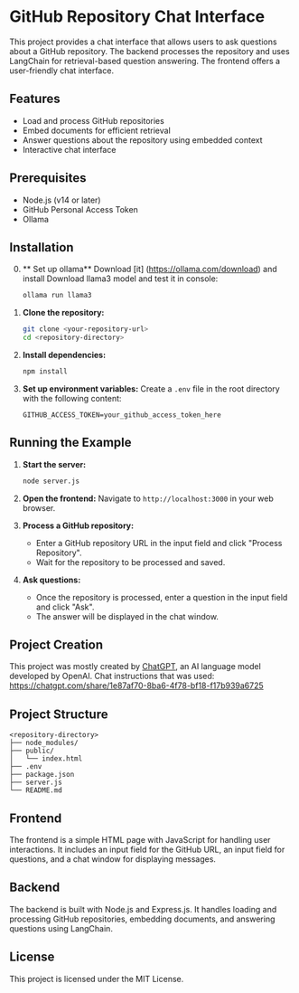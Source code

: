 # GitHub Repository Chat Interface

This project provides a chat interface that allows users to ask questions about a GitHub repository. The backend processes the repository and uses LangChain for retrieval-based question answering. The frontend offers a user-friendly chat interface.

## Features

- Load and process GitHub repositories
- Embed documents for efficient retrieval
- Answer questions about the repository using embedded context
- Interactive chat interface

## Prerequisites

- Node.js (v14 or later)
- GitHub Personal Access Token
- Ollama

## Installation
0. ** Set up ollama**
   Download [it] (https://ollama.com/download) and install
   Download llama3 model and test it in console:
   ```sh
   ollama run llama3
   ```

1. **Clone the repository:**
   ```sh
   git clone <your-repository-url>
   cd <repository-directory>
   ```

2. **Install dependencies:**
   ```sh
   npm install
   ```

3. **Set up environment variables:**
   Create a `.env` file in the root directory with the following content:
   ```plaintext
   GITHUB_ACCESS_TOKEN=your_github_access_token_here
   ```

## Running the Example

1. **Start the server:**
   ```sh
   node server.js
   ```

2. **Open the frontend:**
   Navigate to `http://localhost:3000` in your web browser.

3. **Process a GitHub repository:**
   - Enter a GitHub repository URL in the input field and click "Process Repository".
   - Wait for the repository to be processed and saved.

4. **Ask questions:**
   - Once the repository is processed, enter a question in the input field and click "Ask".
   - The answer will be displayed in the chat window.

## Project Creation

This project was mostly created by [ChatGPT](https://chat.openai.com/), an AI language model developed by OpenAI.
Chat instructions that was used: https://chatgpt.com/share/1e87af70-8ba6-4f78-bf18-f17b939a6725

## Project Structure

```
<repository-directory>
├── node_modules/
├── public/
│   └── index.html
├── .env
├── package.json
├── server.js
└── README.md
```

## Frontend

The frontend is a simple HTML page with JavaScript for handling user interactions. It includes an input field for the GitHub URL, an input field for questions, and a chat window for displaying messages.

## Backend

The backend is built with Node.js and Express.js. It handles loading and processing GitHub repositories, embedding documents, and answering questions using LangChain.

## License

This project is licensed under the MIT License.
